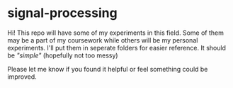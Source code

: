 # signal-processing
Hi! This repo will have some of my experiments in this field. Some of them may be a part of my coursework while others will be my personal experiments.
I'll put them in seperate folders for easier reference. It should be _"simple"_ (hopefully not too messy)

Please let me know if you found it helpful or feel something could be improved.
